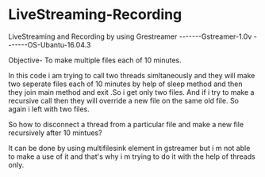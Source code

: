 # LiveStreaming-Recording
LiveStreaming and Recording by using Grestreamer
-------Gstreamer-1.0v
-------OS-Ubantu-16.04.3

Objective- To make multiple files each of 10 minutes.

In this code i am trying to call two threads simltaneously and they will make two seperate files each of 10 minutes 
by help of sleep method and then they join main method and exit .So i get only two files.
And if i try to make a recursive call then they will override a new file on the same old file. So again i left with
two files.

So how to disconnect a thread from a particular file and make a new file recursively after 10 mintues?

It can be done by using multifilesink element in gstreamer but i m not able to make a use of it and that's why i m trying to 
do it with the help of threads only.
